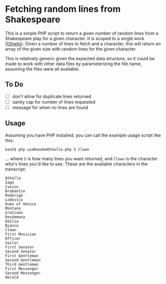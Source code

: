 # Fetching random lines from Shakespeare

This is a simple PHP script to return a given number of random lines from a Shakespeare play for a given character. It is scoped to a single work ([Othello](https://github.com/severdia/PlayShakespeare.com-XML/blob/master/playshakespeare_editions/ps_othello.xml)). Given a number of lines to fetch and a character, this will return an array of the given size with random lines for the given character.

This is relatively generic given the expected data structure, so it could be made to work with other data files by parameterizing the file name, assuming the files were all available.

## To Do

- [ ] don't allow for duplicate lines returned
- [ ] sanity cap for number of lines requested
- [ ] message for when no lines are found

## Usage

Assuming you have PHP installed, you can call the example usage script like this:

```
bash$ php useRandomOthello.php 5 Clown
```

... where `5` is how many lines you want returned, and `Clown` is the character who's lines you'd like to see. These are the available characters in the transcript:

```
Othello
Iago
Cassio
Brabantio
Roderigo
Lodovico
Duke of Venice
Montano
Gratiano
Desdemona
Emilia
Bianca
Clown
First Musician
Officer
Sailor
First Senator
Second Senator
First Gentleman
Second Gentleman
Third Gentleman
First Messenger
Second Messenger
Herald
```
